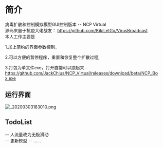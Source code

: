 # 简介

病毒扩散和控制模拟模型GUI控制版本 -- NCP Virtual <br>
源码来自于抗疫大佬战友： https://github.com/KikiLetGo/VirusBroadcast
<br>
本人工作主要是 <br>

1.加上简约的界面参数控制，<br>

2.可以方便的暂停程序，重置和恢复整个扩散过程,<br>

3.打包为单文件exe，打开直接可以跑起来 https://github.com/JackChius/NCP_Virtual/releases/download/beta/NCP_Box.exe
<br>

## 运行界面
![_20200303183010.png](https://www.z4a.net/images/2020/03/03/_20200303183010.png)
## TodoList
-- 人流量改为无极滑动 <br>
-- 更新模型
-- ......
